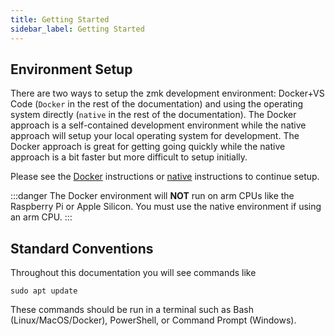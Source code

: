 ```yaml
---
title: Getting Started
sidebar_label: Getting Started
---
```


## Environment Setup

There are two ways to setup the zmk development environment: Docker+VS Code (`Docker` in the rest of the documentation) and using the operating system directly (`native` in the rest of the documentation). The Docker approach is a self-contained development environment while the native approach will setup your local operating system for development. The Docker approach is great for getting going quickly while the native approach is a bit faster but more difficult to setup initially.

Please see the [Docker](/docs/development/setup/docker-vscode) instructions or [native](/docs/development/setup/native) instructions to continue setup.

:::danger
The Docker environment will **NOT** run on arm CPUs like the Raspberry Pi or Apple Silicon. You must use the native environment if using an arm CPU.
:::

## Standard Conventions

Throughout this documentation you will see commands like

```
sudo apt update
```

These commands should be run in a terminal such as Bash (Linux/MacOS/Docker), PowerShell, or Command Prompt (Windows).
